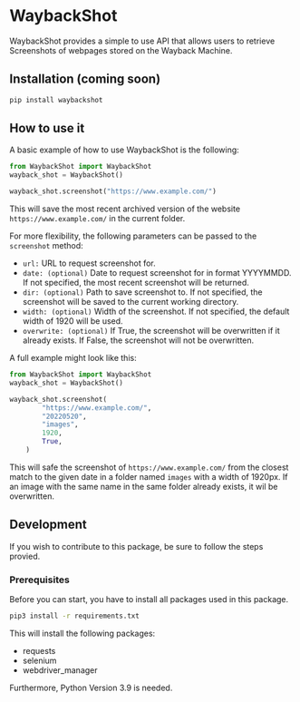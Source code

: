 # WaybackShot

WaybackShot provides a simple to use API that allows users to retrieve Screenshots of webpages stored on the Wayback Machine.

## Installation (coming soon)

```bash
pip install waybackshot
```

## How to use it

A basic example of how to use WaybackShot is the following:

```python
from WaybackShot import WaybackShot
wayback_shot = WaybackShot()

wayback_shot.screenshot("https://www.example.com/")
```

This will save the most recent archived version of the website `https://www.example.com/` in the current folder.

For more flexibility, the following parameters can be passed to the `screenshot` method:

- `url:` URL to request screenshot for.
- `date: (optional)` Date to request screenshot for in format YYYYMMDD. If not specified, the most recent screenshot will be returned.
- `dir: (optional)` Path to save screenshot to. If not specified, the screenshot will be saved to the current working directory.
- `width: (optional)` Width of the screenshot. If not specified, the default width of 1920 will be used.
- `overwrite: (optional)` If True, the screenshot will be overwritten if it already exists. If False, the screenshot will not be overwritten.

A full example might look like this:

```python
from WaybackShot import WaybackShot
wayback_shot = WaybackShot()

wayback_shot.screenshot(
        "https://www.example.com/",
        "20220520",
        "images",
        1920,
        True,
    )
```

This will safe the screenshot of `https://www.example.com/` from the closest match to the given date in a folder named `images` with a width of 1920px. If an image with the same name in the same folder already exists, it wil be overwritten.

## Development

If you wish to contribute to this package, be sure to follow the steps provied.

### Prerequisites

Before you can start, you have to install all packages used in this package.

```bash
pip3 install -r requirements.txt
```

This will install the following packages:

- requests
- selenium
- webdriver_manager

Furthermore, Python Version 3.9 is needed.
